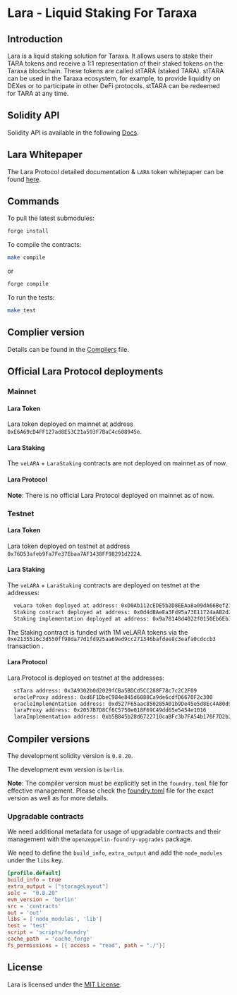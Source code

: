 # Lara - Liquid Staking For Taraxa

## Introduction

Lara is a liquid staking solution for Taraxa. It allows users to stake their TARA tokens and receive a 1:1 representation of their staked tokens on the Taraxa blockchain. These tokens are called stTARA (staked TARA). stTARA can be used in the Taraxa ecosystem, for example, to provide liquidity on DEXes or to participate in other DeFi protocols. stTARA can be redeemed for TARA at any time.

## Solidity API

Solidity API is available in the following [Docs](docs/index.md).

## Lara Whitepaper

The Lara Protocol detailed documentation & `LARA` token whitepaper can be found [here](https://docs.laraprotocol.com).

## Commands

To pull the latest submodules:

```bash
forge install
```

To compile the contracts:

```bash
make compile
```

or

```bash
forge compile
```

To run the tests:

```bash
make test
```

## Complier version

Details can be found in the [Compilers](COMPILERS.md) file.

## Official Lara Protocol deployments

### Mainnet

#### Lara Token

Lara token deployed on mainnet at address `0xE6A69cD4FF127ad8E53C21a593F7BaC4c608945e`.

#### Lara Staking

The `veLARA` + `LaraStaking` contracts are not deployed on mainnet as of now.

#### Lara Protocol

**Note**: There is no official Lara Protocol deployed on mainnet as of now.

### Testnet

#### Lara Token

Lara token deployed on testnet at address `0x76D53afeb9Fa7Fe37Ebaa7AF1438FF98291d2224`.

#### Lara Staking

The `veLARA` + `LaraStaking` contracts are deployed on testnet at the addresses:

```bash
  veLara token deployed at address: 0xD0Ab112cEDE5b2D8EEAa8a09dA66Bef2110b3038
  Staking contract deployed at address: 0x0d4dBAeEa3Fd95a73E11724aAB2d2Dc3E969E177
  Staking implementation deployed at address: 0x9a78148d4022f0150Eb6Eb3Dccf7e2488cE65c31
```

The Staking contract is funded with 1M veLARA tokens via the `0xe2135516c3d550ff98da77d1fd925aa69ed9cc271346bafdee8c3eafa0cdccb3` transaction .

#### Lara Protocol

Lara Protocol is deployed on testnet at the addresses:

```bash
  stTara address: 0x3A9302b0d2029fCBa5BDCd5CC288F78c7c2C2F09
  oracleProxy address: 0xd6F1DbeC984e845d6088Ca9de6cdfD6670F2c300
  oracleImplementation address: 0xd527F65aac850285A01b9De45e5d8Ec4A80d9A35
  laraProxy address: 0x2057B7D8Cf6C5750e018F69C49dd65e5454e1016
  laraImplementation address: 0xb5B845b28d6722710caBFc3b7FA54b170F7D2b2c
```

## Compiler versions

The development solidity version is `0.8.20`.

The development evm version is `berlin`.

**Note**: The compiler version must be explicitly set in the `foundry.toml` file for effective management. Please check the [foundry.toml](foundry.toml) file for the exact version as well as for more details.

### Upgradable contracts

We need additional metadata for usage of upgradable contracts and their management with the `openzeppelin-foundry-upgrades` package.

We need to define the `build_info`, `extra_output` and add the `node_modules` under the `libs` key.

```toml
[profile.default]
build_info = true
extra_output = ["storageLayout"]
solc =  "0.8.20"
evm_version = 'berlin'
src = 'contracts'
out = 'out'
libs = ['node_modules', 'lib']
test = 'test'
script = 'scripts/foundry'
cache_path  = 'cache_forge'
fs_permissions = [{ access = "read", path = "./"}]
```

## License

Lara is licensed under the [MIT License](LICENSE).
